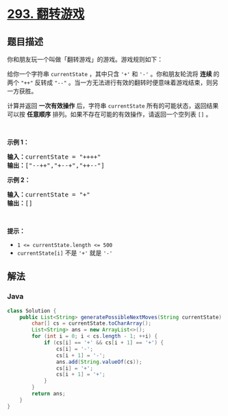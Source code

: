 # [293. 翻转游戏](https://leetcode.cn/problems/flip-game)

## 题目描述

<p>你和朋友玩一个叫做「翻转游戏」的游戏。游戏规则如下：</p>

<p>给你一个字符串 <code>currentState</code> ，其中只含 <code>'+'</code> 和 <code>'-'</code> 。你和朋友轮流将 <strong>连续 </strong>的两个 <code>"++"</code> 反转成 <code>"--"</code> 。当一方无法进行有效的翻转时便意味着游戏结束，则另一方获胜。</p>

<p>计算并返回 <strong>一次有效操作</strong> 后，字符串 <code>currentState</code> 所有的可能状态，返回结果可以按 <strong>任意顺序</strong> 排列。如果不存在可能的有效操作，请返回一个空列表 <code>[]</code> 。</p>

<p> </p>

<p><strong>示例 1：</strong></p>

<pre>
<strong>输入：</strong>currentState = "++++"
<strong>输出：</strong>["--++","+--+","++--"]
</pre>

<p><strong>示例 2：</strong></p>

<pre>
<strong>输入：</strong>currentState = "+"
<strong>输出：</strong>[]
</pre>

<p> </p>

<p><strong>提示：</strong></p>

<ul>
	<li><code>1 <= currentState.length <= 500</code></li>
	<li><code>currentState[i]</code> 不是 <code>'+'</code> 就是 <code>'-'</code></li>
</ul>

## 解法

### **Java**

```java
class Solution {
    public List<String> generatePossibleNextMoves(String currentState) {
        char[] cs = currentState.toCharArray();
        List<String> ans = new ArrayList<>();
        for (int i = 0; i < cs.length - 1; ++i) {
            if (cs[i] == '+' && cs[i + 1] == '+') {
                cs[i] = '-';
                cs[i + 1] = '-';
                ans.add(String.valueOf(cs));
                cs[i] = '+';
                cs[i + 1] = '+';
            }
        }
        return ans;
    }
}
```
